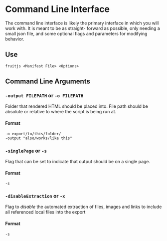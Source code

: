 # Command Line Interface

The command line interface is likely the primary interface
in which you will work with. It is meant to be as straight-
forward as possible, only needing a small json file, and 
some optional flags and parameters for modifying behavior.

## Use

	fruitjs <Manifest File> <Options>

## Command Line Arguments

### `-output FILEPATH` or `-o FILEPATH`

Folder that rendered HTML should be placed into. File path
should be absolute or relative to where the script is being
run at.

#### Format

	-o export/to/this/folder/
	-output "also/works/like this"

### `-singlePage` or `-s`

Flag that can be set to indicate that output should be on
a single page.

#### Format

	-s

### `-disableExtraction` or `-x`

Flag to *disable* the automated extraction of files, images
and links to include all referenced local files into the
export

#### Format

	-s
